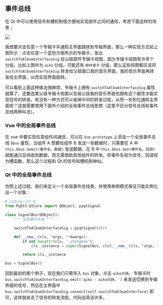 ## 事件总线

在 Qt 中可以使用信号和槽机制很方便地实现部件之间的通信，考虑下面这样的场景：

![](../../_static/images/事件总线.jpg)

我想要点击任意一个专辑卡并通知主界面跳转到专辑界面，那么一种实现方式如上图所示：点击任意一个蓝色方框所示的专辑卡，发出 `switchToAlbumInterfaceSig` 给父级部件专辑卡视图，因为专辑卡视图有许多个分组，比如上图中为 `aiko` 分组，可能还有 `柳井爱子` 分组，那么这些视图都应该将 `switchToAlbumInterfaceSig` 转发给父级窗口我的音乐界面，我的音乐界面再转发给主界面，从而实现界面跳转。

可以看到上面这种做法很麻烦，专辑卡上拥有 `switchToAlbumInterfaceSig` 属性就算了，还要连累父级专辑卡视图以及祖父级我的音乐界面也拥有这个属性才能实现信号的转发。有没有一种方式可以省掉中间的转发过程，从而一步到位通知主界面呢？这就需要使用下面所介绍的全局事件总线思想（这里不区分信号总线和事件总线两种叫法）。


### Vue 中的全局事件总线

在 vue 中要实现任意组件间通信，可以在 `Vue.prototype` 上添加一个全局事件总线 `$bus` 属性，当组件 A 想要给组件 B 发送一些数据时，只需要在 A 中 `this.$bus.$emit(事件名，数据)` 发送数据，在 B 中 `this.$bus.$on(事件名，回调)` 就能通过总线收到数据，而无需借助其他组件的转发。将事件名视为信号，回调视为槽函数，那么这个过程和 Qt 的信号和槽机制神似。

### Qt 中的全局事件总线

仿照上述过程，我们来定义一个全局事件总线类，并使用单例模式保证只能实例化出一个对象：

```python
# coding:utf-8
from PyQt5.QtCore import QObject, pyqtSignal

class SignalBus(QObject):
    """ 全局事件总线 """

    switchToAlbumInterfaceSig = pyqtSignal(str)

    def __new__(cls, *args, **kwargs):
        if not hasattr(cls, '_instance'):
            cls._instance = super(SignalBus, cls).__new__(cls, *args, **kwargs)

        return cls._instance

bus = SignalBus()
```

回到最初的那个例子，现在我们只需导入 `bus` 对象，点击 `aikoの詩。` 专辑卡时 `bus.switchToAlbumInterfaceSig.emit('aiko - aikoの詩。')` 来发送切换到专辑界面的信号，然后在主界面中 `bus.switchToAlbumInterfaceSig.connect(self.switchToAlbumInterface)` 即可，这样就省去了信号的转发流程，代码会简洁许多。